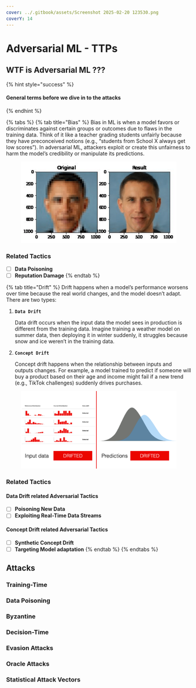 ```yaml
---
cover: ../.gitbook/assets/Screenshot 2025-02-20 123530.png
coverY: 14
---
```


# Adversarial ML - TTPs

## WTF is Adversarial ML ???



{% hint style="success" %}
#### General terms before we dive in to the attacks
{% endhint %}

{% tabs %}
{% tab title="Bias" %}
Bias in ML is when a model favors or discriminates against certain groups or outcomes due to flaws in the training data. Think of it like a teacher grading students unfairly because they have preconceived notions (e.g., “students from School X always get low scores”). In adversarial ML, attackers exploit or create this unfairness to harm the model’s credibility or manipulate its predictions.

<figure><img src="../.gitbook/assets/image.png" alt=""><figcaption></figcaption></figure>

### Related Tactics

* [ ] **Data Poisoning**
* [ ] **Reputation Damage**
{% endtab %}

{% tab title="Drift" %}
Drift happens when a model’s performance worsens over time because the real world changes, and the model doesn’t adapt. There are two types:

1.  **`Data Drift`**

    Data drift occurs when the input data the model sees in production is different from the training data. Imagine training a weather model on summer data, then deploying it in winter suddenly, it struggles because snow and ice weren’t in the training data.
2.  **`Concept Drift`**

    Concept drift happens when the relationship between inputs and outputs changes. For example, a model trained to predict if someone will buy a product based on their age and income might fail if a new trend (e.g., TikTok challenges) suddenly drives purchases.

<figure><img src="../.gitbook/assets/image (1).png" alt=""><figcaption></figcaption></figure>

### Related Tactics

#### Data Drift related Adversarial Tactics

* [ ] **Poisoning New Data**
* [ ] **Exploiting Real-Time Data Streams**

#### Concept Drift related Adversarial Tactics

* [ ] **Synthetic Concept Drift**
* [ ] **Targeting Model adaptation**
{% endtab %}
{% endtabs %}

## Attacks

### Training-Time

### Data Poisoning

### Byzantine

### Decision-Time

### Evasion Attacks

### Oracle Attacks

### Statistical Attack Vectors

